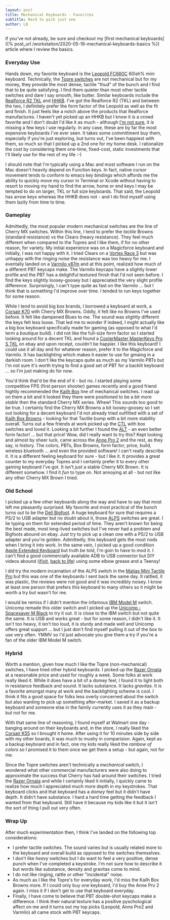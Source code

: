 ```yaml
---
layout: post
title: Mechanical Keyboards - Favorites
subtitle: Hard to pick just one
author: LB
---
```


If you've not already, be sure and checkout my [first mechanical keyboards]({% post_url /workstation/2020-05-16-mechanical-keyboards-basics %}) article where I review the basics.

### Everyday Use

Hands down, my favorite keyboard is the [Leopold FC660C](https://mechanicalkeyboards.com/shop/index.php?l=product_detail&p=4096) 60ish% mini keyboard. Technically, the [Topre switches](https://mechanicalkeyboards.com/shop/index.php?l=product_list&c=79) are not mechanical but for my money, they provide the most dense, tactile "thud" of the bunch and I find that to be quite satisfying. I find them quieter than most other tactile switches and dare I say smooth, like butter. Similar keyboards include the [Realforce R2 TKL](https://mechanicalkeyboards.com/shop/index.php?l=product_detail&p=6179) and [HHKB](https://mechanicalkeyboards.com/shop/index.php?l=product_detail&p=6181). I've got  the Realforce R2 (TKL) and between the two, I definitely prefer the form factor of the Leopold as well as the fit and finish. It just feels like a notch above the products that Realforce manufactures. I haven't yet picked up an HHKB but I know it is a crowd favorite and I don't doubt I'd like it as much - although [I'm not sure](https://www.youtube.com/watch?v=r07wzuVU5Jo), it _is_ missing a few keys I use regularly. In any case, these are by far the most expensive keyboards I've ever seen. It takes some committment buy them, especially if you're just exploring, but turns out, I've been happiest with them, so much so that I picked up a 2nd one for my home desk. I rationalize the cost by considering them one-time, fixed-cost, static investments that I'll likely use for the rest of my life :-)

I should note that I'm typically using a Mac and most software I run on the Mac doesn't heavily depend on Function keys. In fact, native cursor movement tends to conform to emacs key bindings which affords me the ability to quickly move my cursor in Terminal or Xcode without having to resort to moving my hand to find the arrow, home or end keys I may be tempted to do on larger, TKL or full size keyboards. That said, the Leopold has arrow keys whereas the HHKB does not - and I do find myself using them lazily from time to time.

### Gameplay

Admittedly, the most popular modern mechanical switches are the line of Cherry MX switches. Within this line, I tend to prefer the _tactile_ Browns (standard resistance) vs the Clears (heavy resistance). They feel much different when compared to the Topres and I like them, if for no other reason, for variety. My initial experience was on a Magicforce keyboard and initially, I was not happy with it. I tried Clears on a [Vortex Race 3](https://mechanicalkeyboards.com/shop/index.php?l=product_list&c=455) but was unhappy with the ringing noise the resistance was too heavy for me. I eventally landed on a [Varmilo v87m](https://mechanicalkeyboards.com/shop/index.php?l=product_detail&p=3507) and at this point, realized how much of a different PBT keycaps make. The Varmilo keycaps have a slightly lower profile and the PBT has a delightful textured finish that I'd not seen before. I find the keys slightly loosey-goosey but I appreciated the very slight profile difference. Surprisingly, I can't type quite as fast on the Varmilo &hellip; but I think that is something I'd improve over time. I tended to run keys together for some reason.

While I tend to avoid big box brands, I borrowed a keyboard at work, a [Corsair K70](https://www.corsair.com/ww/en/Categories/Products/Gaming-Keyboards/CORSAIR-Gaming-K70-Mechanical-Gaming-Keyboard-%E2%80%94-CHERRY%C2%AE-MX-Brown-%28ND%29/p/CH-9000116-ND) with Cherry MX Browns. Oddly, it felt like no Browns I've used before. It felt like dampened Blues to me. The sound was slightly different the keys felt less loose. That led me to wonder if indeed, I might actually like a big box keyboard specifically made for gaming (as opposed to what I'd term a _boutique_ build). I did not like the full-size form factor so I started looking around for a decent TKL and found a [CoolerMaster MasterKeys Pro S TKL](https://www.coolermaster.com/catalog/peripheral/keyboards/masterkeys-pro-s/) on ebay and upon receipt, couldn't be happier. I like this keyboard! I could use it all day and for whatever reason, prefer it to the Magicforce and Varmilo. It has backlighting which makes it easier to use for gmaing in a darkish room. I don't like the keycaps quite as much as my Varmilo PBTs but I'm not sure it's worth trying to find a good set of PBT for a backlit keyboard &hellip; so I'm just making do for now.

You'd think that'd be the end of it - but no. I started playing some competitive FPS (first person shooter) games recently and a good friend hightly recommended the [Kailh Box](https://www.keyboardco.com/blog/index.php/2017/11/an-introduction-to-kailh-switches-including-speed-box/) line of mechanical switches. I read up on them a bit and it looked they there were positioned to be a bit more _stable_ then the standard Cherry MX series. Whew! This sounds too good to be true. I certainly find the Cherry MX Browns a bit loosey-goosey so I set out looking for a decent keyboard I'd not already tried outfitted with a set of [Kailh Box Browns](https://novelkeys.xyz/products/kailh-box-switches) - looking for that Tactile bump with a bit more stability overall. Turns out a few friends at work picked up the [CTL](https://drop.com/buy/drop-ctrl-mechanical-keyboard) with box switches and loved it. Looking a bit further I found the [ALT](https://drop.com/buy/drop-alt-mechanical-keyboard) - an even better form factor! &hellip; but that price! Wow, did I really want to try this? Kept looking and almost by sheer luck, came across the [Anne Pro 2](https://annepro2.com/products/kailh-box-switchobins-anne-pro-2-60-nkro-bluetooth-4-0-type-c-rgb-mechanical-gaming-keyboard) and the rest, as they say, is history. The colors, PBTs, Box Browns, form factor, price, build, wireless bluetooth &hellip; and even the provided software! I can't really describe it. It is a different feeling keyboard for sure - but I like it. It provides a great counter to my everyday Topres and I certainly prefer it to every other gaming keyboard I've got. It isn't _just_ a stable Cherry MX Brown. It is different somehow. I find it _fun_ to type on. Not annoying at all - but not like any other Cherry MX Brown I tried.
### Old School

I picked up a few other keyboards along the way and have to say that most left me pleasantly surprised. My favorite and most practical of the bunch turns out to be the [Dell Bigfoot](https://deskthority.net/wiki/Dell_AT101). A huge keyboard for sure that requires a PS/2 to USB adapter but no doubt about it, those [ALPS](https://deskthority.net/wiki/Alps_SKCL/SKCM_series) switches are great. I lie typing on them for extended period of time. They aren't known for being the best made, most long-lived switches but I've never had a problem and Bigfoots abound on ebay. Just try to pick up a clean one with a PS/2 to USB adapter and you're golden. Admittedly, this keyboard gets the most nods when I bring it into work. In the same vein, I picked up a good condition [Apple Extended Keyboard](https://lowendmac.com/2006/the-legendary-apple-extended-keyboard/) but truth be told, I'm goin to have to mod it. I can't find a good commercially available ADB to USB connector but DIY videos abound ([ifixit](https://www.ifixit.com/News/4468/hack-it-better-apple-extended-keyboard-ii), [back to life](https://medium.com/@hannes_egler/bringing-an-apple-extended-keyboard-ii-back-to-life-8c962d3b960b)) using some elbow grease and a Teensy!

I did try the modern incarnation of the ALPS switch in the [Matias Mini Tactile Pro](https://matias.ca/minitactilepro/mac/) but this was one of the keyboards I sent back the same day. It rattled, it was plastic, the reviews were not good and it was incredibly noisey. I know at least one person that prefers this keyboard to many others so it might be worth a try but wasn't for me.

I would be remiss if I didn't mention the infamous [IBM Model M](https://en.wikipedia.org/wiki/Model_M_keyboard) switch. Unicomp remade this older switch and I picked up the [Unicomp - Spacesaver M Black](https://www.pckeyboard.com/page/FeaturedProducts/UB4ZPHA) to try it out. It is close to the IBM switch but not quite the same. It is USB and works great - but for some reason, I didn't like it. It isn't too heavy, it isn't too loud, it is sturdy and made well and Unicomp offers great support &hellip; but I just don't find myself pulling it out of the box to use very often. YMMV so I'd just advocate you give them a try if you're a fan of the older IBM Model M switch.

### Hybrid

Worth a mention, given how much I like the Topre (non-mechanical) switches, I have tried other hybrid keyboards. I picked up the [Razer Ornata](https://www.pckeyboard.com/page/FeaturedProducts/UB4ZPHA) at a reaosnable price and used for roughly a week. Some folks at work really liked it. While it does have a bit of a domey feel, I found it to light both in resistance feedback and sound. It lacks substance. It lacks _gravitas._ It is a favorite amongst many at work and the backlighting scheme is cool. I think it fits a good space for folks less overly concerned about the switch but also wanting to pick up something after-market. I saved it as a backup keyboard and someone else in the family currently uses it as they main - but not for me.

With that same line of reasoning, I found myself at Walmart one day - banging around on their keyboards and, in the store, I really liked the [Corsair K55](https://www.amazon.com/CORSAIR-K55-RGB-Gaming-Keyboard/dp/B01M4LIKLI) so I brought it home. After using it for 10 minutes side by side with my other boards, it was much to mushy in comparision. Again, kept as a backup keyboard and in fact, one my kids really liked the _rainbow of colors_ so I promised it to them once we get them a setup - but again, not for me.

Since the Topre switches aren't technically a _mechanical_ switch, I wondered what other commercial manufacturers were also doing to approximate the success that Cherry has had around their switches. I tried the [Razer Ornata](https://www.pckeyboard.com/page/FeaturedProducts/UB4ZPHA) and while I certainly liked it initially, I quickly came to realize how much I appreciated much more depth in my keystrokes. That keyboard clicks and that keyboard has a _domey_ feel but it didn't have depth. It didn't have substance. I hard a hard time getting the feedback I wanted from that keyboard. Still have it because my kids like it but it isn't the sort of thing I pull out very often.

### Wrap Up

After much experimentation then, I think I've landed on the following top considerations:

- I prefer tactile switches. The sound varies but is usually related more to the keyboard and overall build as opposed to the switches themselves.
- I don't like _heavy_ switches but I do want to feel a very positive, dense punch when I've completed a keystroke. I'm not sure how to describe it but words like substance, density and gravitas come to mind.
- I do not like ringing, rattle or other "incidental" noise.
- As much as I like the Topre's for everyday work, I'd miss the Kailh Box Browns more. If I could only buy one keyboard, I'd buy the Anne Pro 2 again. I miss it if I don't get to use that keyboard everyday.
- Finally, I have come to believe that PBT double-shot keycaps make a difference. I think their natural texture has a positive pyschological affect on me and it turns out my top picks (Leopold, Anne Pro2 and Varmilo) all came stock with PBT keycaps.
